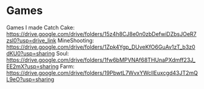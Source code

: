# Games
Games I made
Catch Cake:  https://drive.google.com/drive/folders/15z4h8CJ8e0n0zbDefwiDZbsJOeR7zsl0?usp=drive_link
MineShooting:  https://drive.google.com/drive/folders/1Zpk4Ygp_DUveKfO6GuAv1zT_b3z0dKU0?usp=sharing
Soul:  https://drive.google.com/drive/folders/1fw6bMPVNAf68THUnaPXdmff23J_EE2mX?usp=sharing
Farm:  https://drive.google.com/drive/folders/19PbwtL7WvxYWcllEuxcgd43JT2mQL9eO?usp=sharing
